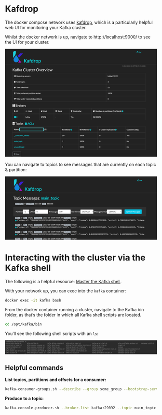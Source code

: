 # Kafdrop

The docker compose network uses [kafdrop](https://github.com/obsidiandynamics/kafdrop#:~:text=Kafdrop%20is%20a%20web%20UI,x%2C%20Helm%20and%20Kubernetes.),
which is a particularly helpful web UI for monitoring your Kafka cluster.

Whilst the docker network is up, navigate to http://localhost:9000/ to see the UI for your cluster.

![Kafdrop](../images/Kafdrop.png)

You can navigate to topics to see messages that are currently on each topic & partition:

![Kafdrop topic](../images/Kafdrop-Topics.png)

# Interacting with the cluster via the Kafka shell

The following is a helpful resource: [Master the Kafka shell](https://betterdatascience.com/master-the-kafka-shell-in-5-minutes-topics-producers-and-consumers-explained/).

With your network up, you can exec into the `kafka` container:

```bash
docker exec -it kafka bash
```

From the docker container running a cluster, navigate to the Kafka bin folder, as that’s the folder in which all Kafka shell scripts are located.

```bash
cd /opt/kafka/bin
```

You'll see the following shell scripts with an `ls`:

![Kafka shell scripts](../images/Kafka-shell.png)

## Helpful commands

**List topics, partitions and offsets for a consumer:**

```bash
kafka-consumer-groups.sh --describe --group some_group --bootstrap-server kafka:29092
```

**Produce to a topic:**

```bash
kafka-console-producer.sh --broker-list kafka:29092 --topic main_topic
```
